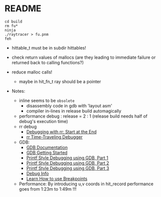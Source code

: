 # README

```shell
cd build
rm fu*
ninja
./raytracer > fu.pnm
feh
```

- hittable_t must be in subdir hittables!

- check return values of mallocs (are they leading to immediate failure or returned back to calling functions?)
- reduce malloc calls!
  - maybe in hit_fn_t ray should be a pointer
- Notes:
  - inline seems to be `obsolete`
    - disassembly code in gdb with 'layout asm'
    - compiler in-lines in release build automagically
  - performance debug : release = 2 : 1 (release build needs half of debug's execution time)
  - rr debug
    - [Debugging with rr: Start at the End](https://www.youtube.com/watch?v=S6EQiSu_zNI&t=373s&pp=ygUTcnIgc3RhcnQgYXQgdGhlIGVuZA%3D%3D)
    - [rr Time-Traveling Debugger](https://www.youtube.com/watch?v=eOrpuc89baE)
  - GDB:
    - [GDB Documentation](https://www.sourceware.org/gdb/documentation/)
    - [GDB Getting Started](https://developers.redhat.com/articles/the-gdb-developers-gnu-debugger-tutorial-part-1-getting-started-with-the-debugger)
    - [Printf Style Debugging using GDB, Part 1](https://developers.redhat.com/articles/2021/10/05/printf-style-debugging-using-gdb-part-1)
    - [Printf Style Debugging using GDB, Part 2](https://developers.redhat.com/articles/2021/10/13/printf-style-debugging-using-gdb-part-2)
    - [Printf Style Debugging using GDB, Part 3](https://developers.redhat.com/articles/2021/12/09/printf-style-debugging-using-gdb-part-3)
    - [Debug Info](https://developers.redhat.com/articles/2022/01/10/gdb-developers-gnu-debugger-tutorial-part-2-all-about-debuginfo#)
    - [Learn How to use Breakpoints](https://developers.redhat.com/articles/2022/11/08/introduction-debug-events-learn-how-use-breakpoints#what_is_a_breakpoint_)
  - Performance: By introducing u,v coords in hit_record performance goes from 1:23m to 1:49m !!!
